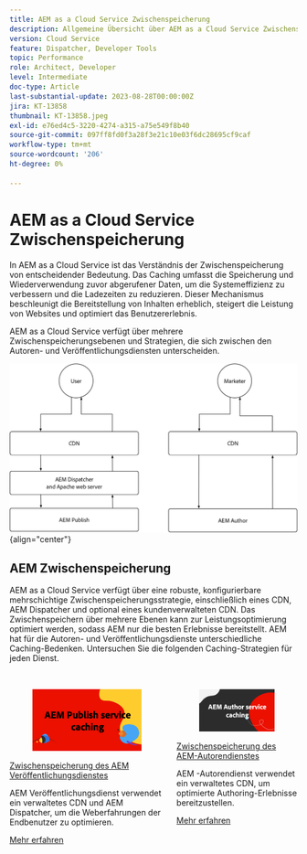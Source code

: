 ```yaml
---
title: AEM as a Cloud Service Zwischenspeicherung
description: Allgemeine Übersicht über AEM as a Cloud Service Zwischenspeicherung.
version: Cloud Service
feature: Dispatcher, Developer Tools
topic: Performance
role: Architect, Developer
level: Intermediate
doc-type: Article
last-substantial-update: 2023-08-28T00:00:00Z
jira: KT-13858
thumbnail: KT-13858.jpeg
exl-id: e76ed4c5-3220-4274-a315-a75e549f8b40
source-git-commit: 097ff8fd0f3a28f3e21c10e03f6dc28695cf9caf
workflow-type: tm+mt
source-wordcount: '206'
ht-degree: 0%

---
```


# AEM as a Cloud Service Zwischenspeicherung

In AEM as a Cloud Service ist das Verständnis der Zwischenspeicherung von entscheidender Bedeutung. Das Caching umfasst die Speicherung und Wiederverwendung zuvor abgerufener Daten, um die Systemeffizienz zu verbessern und die Ladezeiten zu reduzieren. Dieser Mechanismus beschleunigt die Bereitstellung von Inhalten erheblich, steigert die Leistung von Websites und optimiert das Benutzererlebnis.

AEM as a Cloud Service verfügt über mehrere Zwischenspeicherungsebenen und Strategien, die sich zwischen den Autoren- und Veröffentlichungsdiensten unterscheiden.

![Übersicht über die as a Cloud Service Zwischenspeicherung AEM](./assets/overview/all.png){align="center"}

## AEM Zwischenspeicherung

AEM as a Cloud Service verfügt über eine robuste, konfigurierbare mehrschichtige Zwischenspeicherungsstrategie, einschließlich eines CDN, AEM Dispatcher und optional eines kundenverwalteten CDN. Das Zwischenspeichern über mehrere Ebenen kann zur Leistungsoptimierung optimiert werden, sodass AEM nur die besten Erlebnisse bereitstellt. AEM hat für die Autoren- und Veröffentlichungsdienste unterschiedliche Caching-Bedenken. Untersuchen Sie die folgenden Caching-Strategien für jeden Dienst.


<div class="columns is-multiline" style="margin-top: 2rem">
    <div class="column is-half-tablet is-half-desktop is-half-widescreen" aria-label="AEM Publish service caching">
    <div class="card is-padded-small is-padded-big-mobile" style="height: 100%">
        <div class="card-image">
          <figure class="image is-16by9">
            <a href="./publish.md" title="AEM Publish-Dienst" tabindex="-1">
              <img class="is-bordered-r-small" src="./assets/overview/publish-card.png" alt="Zwischenspeicherung des AEM Veröffentlichungsdienstes">
            </a>
          </figure>
        </div>
        <div class="card-content is-padded-small">
          <div class="content">
            <p class="headline is-size-6 has-text-weight-bold"><a href="./publish.md" title="Zwischenspeicherung des AEM Veröffentlichungsdienstes">Zwischenspeicherung des AEM Veröffentlichungsdienstes</a></p>
            <p class="is-size-6">AEM Veröffentlichungsdienst verwendet ein verwaltetes CDN und AEM Dispatcher, um die Weberfahrungen der Endbenutzer zu optimieren.</p>
            <a href="./publish.md" class="spectrum-Button spectrum-Button--outline spectrum-Button--primary spectrum-Button--sizeM">
              <span class="spectrum-Button-label has-no-wrap has-text-weight-bold">Mehr erfahren</span>
            </a>
          </div>
        </div>
      </div>
    </div>
    <div class="column is-half-tablet is-half-desktop is-half-widescreen" aria-label="AEM Author service caching">
        <div class="card is-padded-small is-padded-big-mobile" style="height: 100%">
            <div class="card-image">
            <figure class="image is-16by9">
                <a href="./author.md" title="Zwischenspeicherung des AEM-Autorendienstes" tabindex="-1">
                <img class="is-bordered-r-small" src="./assets/overview/author-card.png" alt="Zwischenspeicherung des AEM-Autorendienstes">
                </a>
            </figure>
            </div>
            <div class="card-content is-padded-small">
            <div class="content">
                <p class="headline is-size-6 has-text-weight-bold"><a href="./author.md" title="Zwischenspeicherung des AEM-Autorendienstes">Zwischenspeicherung des AEM-Autorendienstes</a></p>
                <p class="is-size-6">AEM -Autorendienst verwendet ein verwaltetes CDN, um optimierte Authoring-Erlebnisse bereitzustellen.</p>
                <a href="./author.md" class="spectrum-Button spectrum-Button--outline spectrum-Button--primary spectrum-Button--sizeM">
                <span class="spectrum-Button-label has-no-wrap has-text-weight-bold">Mehr erfahren</span>
                </a>
            </div>
            </div>
        </div>
    </div>
</div>

